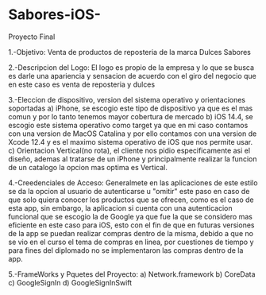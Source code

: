 # Sabores-iOS-

Proyecto Final

1.-Objetivo: Venta de productos de reposteria de la marca Dulces Sabores

2.-Descripcion del Logo: El logo es propio de la empresa y lo que se busca es darle una apariencia y sensacion de acuerdo con el giro del negocio que en este caso es venta de reposteria y dulces

3.-Eleccion de dispositivo, version del sistema operativo y orientaciones soportadas a) iPhone, se escogio este tipo de dispositivo ya que es el mas comun y por lo tanto tenemos mayor cobertura de mercado b) iOS 14.4, se escogio este sistema operativo como target ya que en mi caso contamos con una version de MacOS Catalina y por ello contamos con una version de Xcode 12.4 y es el maximo sistema operativo de iOS que nos permite usar. c) Orientacion Vertical(no rota), el cliente nos pidio especificamente asi el diseño, ademas al tratarse de un iPhone y principalmente realizar la funcion de un catalogo la opcion mas optima es Vertical.

4.-Creedenciales de Acceso: Generalmete en las aplicaciones de este estilo se da la opcion al usuario de autenticarse u "omitir" este paso en caso de que solo quiera conocer los productos que se ofrecen, como es el caso de esta app, sin embargo, la aplicacion si cuenta con una autenticacion funcional que se escogio la de Google ya que fue la que se considero mas eficiente en este caso para iOS, esto con el fin de que en futuras versiones de la app se puedan realizar compras dentro de la misma, debido a que no se vio en el curso el tema de compras en linea, por cuestiones de tiempo y para fines del diplomado no se implementaron las compras dentro de la app.

5.-FrameWorks y Pquetes del Proyecto: a) Network.framework b) CoreData c) GoogleSignIn  d) GoogleSignInSwift
